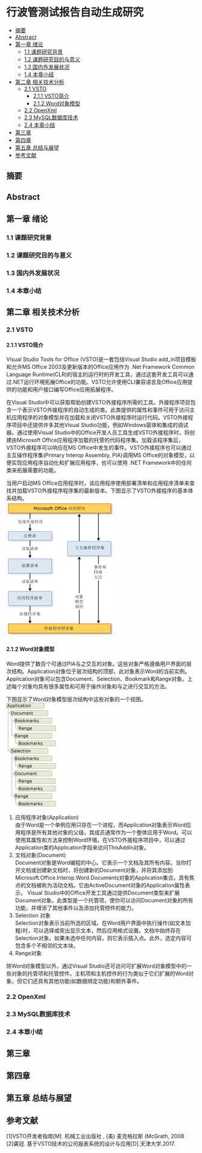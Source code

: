 # 行波管测试报告自动生成研究  

<!-- TOC -->

- [摘要](#摘要)
- [Abstract](#abstract)
- [第一章 绪论](#第一章-绪论)
  - [1.1 课题研究背景](#11-课题研究背景)
  - [1.2 课题研究目的与意义](#12-课题研究目的与意义)
  - [1.3 国内外发展状况](#13-国内外发展状况)
  - [1.4 本章小结](#14-本章小结)
- [第二章 相关技术分析](#第二章-相关技术分析)
  - [2.1 VSTO](#21-vsto)
    - [2.1.1 VSTO简介](#211-vsto简介)
    - [2.1.2 Word对象模型](#212-word对象模型)
  - [2.2 OpenXml](#22-openxml)
  - [2.3 MySQL数据库技术](#23-mysql数据库技术)
  - [2.4 本章小结](#24-本章小结)
- [第三章](#第三章)
- [第四章](#第四章)
- [第五章 总结与展望](#第五章-总结与展望)
- [参考文献](#参考文献)

<!-- /TOC -->

## 摘要  

## Abstract  

## 第一章 绪论  

### 1.1 课题研究背景  

### 1.2 课题研究目的与意义  

### 1.3 国内外发展状况  

### 1.4 本章小结  

## 第二章 相关技术分析  

### 2.1 VSTO  

#### 2.1.1 VSTO简介  

Visual Studio Tools for Office (VSTO)是一套包括Visual Studio add_in项目模板和允许MS Office 2003及更新版本的Office应用作为 .Net Framework Common Language Runtime(CLR)的宿主的运行时的开发工具，通过这套开发工具可以通过.NET运行环境拓展Office的功能。VSTO允许使用CLI兼容语言及Office应用提供的功能和用户接口编写Office应用拓展程序。  

在Visual Studio中可以获取帮助创建VSTO外接程序所需的工具。外接程序项目包含一个表示VSTO外接程序的自动生成的类。此类提供的属性和事件可用于访问主机应用程序的对象模型并在加载和关闭VSTO外接程序时运行代码。VSTO外接程序项目中还提供许多其他Visual Studio功能，例如Windows窗体和集成的调试器。通过使用Visual Studio中的Office开发人员工具生成VSTO外接程序时，将创建由Microsoft Office应用程序加载的托管的代码程序集。加载该程序集后，VSTO外接程序可以响应在MS Office中发生的事件。VSTO外接程序也可以通过主互操作程序集(Primary Interop Assembly, PIA)调用MS Office的对象模型，以便实现应用程序自动化和扩展应用程序，也可以使用 .NET Framework中的任何类来拓展需要的功能。  

当用户启动MS Office应用程序时，该应用程序使用部署清单和应用程序清单来查找并加载VSTO外接程序程序集的最新版本。下图显示了VSTO外接程序的基本体系结构。  
![Office07AddIn](office07addin.png)  

#### 2.1.2 Word对象模型  

Word提供了数百个可通过PIA与之交互的对象。这些对象严格遵循用户界面的层次结构。Application对象位于层次结构的顶部，此对象表示Word的当前实例。Application对象可以包含Document、Selection、Bookmark和Range对象。上述每个对象均具有很多属性和可用于操作对象和与之进行交互的方法。  

下图显示了Word对象模型层次结构中这些对象的一个视图。  
![WordObjectModel](wordobjectmodel.png)  

1. 应用程序对象(Application)  
由于Word是一个单例应用只存在一个进程，而Application对象表示Word应用程序是所有其他对象的父级，其成员通常作为一个整体应用于Word。可以使用其属性和方法来控制Word环境。在VSTO外接程序项目中，可以通过Application类的Application字段来访问ThisAddIn对象。  
2. 文档对象(Document)  
Document对象是Word编程的中心。它表示一个文档及其所有内容。当你打开文档或创建新文档时，将创建新的Document对象，并将其添加到Microsoft.Office.Interop.Word.Documents对象的Application集合。具有焦点的文档被称为活动文档。它由ActiveDocument对象的Application属性表示。
Visual Studio中的Office开发工具通过提供Document类型来扩展Document对象。此类型是一个托管项，使你可以访问Document对象的所有功能，并增添了其他事件以及添加托管控件的能力。  
3. Selection 对象  
Selection对象表示当前所选的区域。在Word用户界面中执行操作(如文本加粗)时，可以选择或突出显示文本，然后应用格式设置。文档中始终存在Selection对象。如果未选中任何内容，则它表示插入点。此外，选定内容可包含多个不相邻的文本块。  
4. Range对象  

除Word对象模型以外，通过Visual Studio还可访问可扩展Word对象模型中的一些对象的托管项和托管控件。主机项和主机控件的行为类似于它们扩展的Word对象，但它们还具有其他功能(如数据绑定功能)和额外事件。

### 2.2 OpenXml  

### 2.3 MySQL数据库技术  

### 2.4 本章小结  

## 第三章  

## 第四章  

## 第五章 总结与展望  

## 参考文献  

[1]VSTO开发者指南[M]. 机械工业出版社 , (美) 麦克格拉斯 (McGrath, 2008  
[2]龚冠. 基于VSTO技术的公司报表系统的设计与应用[D].天津大学,2017.  
